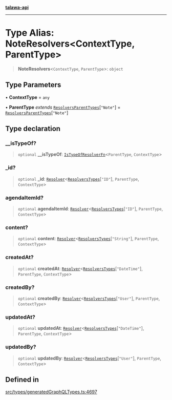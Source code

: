 [**talawa-api**](../../../README.md)

***

# Type Alias: NoteResolvers\<ContextType, ParentType\>

> **NoteResolvers**\<`ContextType`, `ParentType`\>: `object`

## Type Parameters

• **ContextType** = `any`

• **ParentType** *extends* [`ResolversParentTypes`](ResolversParentTypes.md)\[`"Note"`\] = [`ResolversParentTypes`](ResolversParentTypes.md)\[`"Note"`\]

## Type declaration

### \_\_isTypeOf?

> `optional` **\_\_isTypeOf**: [`IsTypeOfResolverFn`](IsTypeOfResolverFn.md)\<`ParentType`, `ContextType`\>

### \_id?

> `optional` **\_id**: [`Resolver`](Resolver.md)\<[`ResolversTypes`](ResolversTypes.md)\[`"ID"`\], `ParentType`, `ContextType`\>

### agendaItemId?

> `optional` **agendaItemId**: [`Resolver`](Resolver.md)\<[`ResolversTypes`](ResolversTypes.md)\[`"ID"`\], `ParentType`, `ContextType`\>

### content?

> `optional` **content**: [`Resolver`](Resolver.md)\<[`ResolversTypes`](ResolversTypes.md)\[`"String"`\], `ParentType`, `ContextType`\>

### createdAt?

> `optional` **createdAt**: [`Resolver`](Resolver.md)\<[`ResolversTypes`](ResolversTypes.md)\[`"DateTime"`\], `ParentType`, `ContextType`\>

### createdBy?

> `optional` **createdBy**: [`Resolver`](Resolver.md)\<[`ResolversTypes`](ResolversTypes.md)\[`"User"`\], `ParentType`, `ContextType`\>

### updatedAt?

> `optional` **updatedAt**: [`Resolver`](Resolver.md)\<[`ResolversTypes`](ResolversTypes.md)\[`"DateTime"`\], `ParentType`, `ContextType`\>

### updatedBy?

> `optional` **updatedBy**: [`Resolver`](Resolver.md)\<[`ResolversTypes`](ResolversTypes.md)\[`"User"`\], `ParentType`, `ContextType`\>

## Defined in

[src/types/generatedGraphQLTypes.ts:4697](https://github.com/Suyash878/talawa-api/blob/f376d03c37e9acd046e7cc983947432c95f74442/src/types/generatedGraphQLTypes.ts#L4697)
